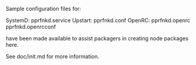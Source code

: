 Sample configuration files for:

SystemD: pprfnkd.service
Upstart: pprfnkd.conf
OpenRC:  pprfnkd.openrc
         pprfnkd.openrcconf

have been made available to assist packagers in creating node packages here.

See doc/init.md for more information.
